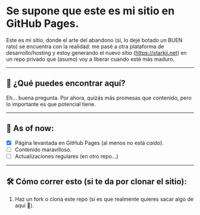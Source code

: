 # Se supone que este es mi sitio en GitHub Pages.
Este es mi sitio, donde el arte del abandono (sí, lo dejé botado un BUEN rato) se encuentra con la realidad: me pasé a otra plataforma de desarrollo/hosting y estoy generando el nuevo sitio (https://starkji.net) en un repo privado que (asumo) voy a liberar cuando esté más maduro.

---

## 🥁 ¿Qué puedes encontrar aquí? 
Eh... buena pregunta. Por ahora, quizás más promesas que contenido, pero lo importante es que potencial tiene.

---

## 🚧 As of now: 
- [x] Página levantada en GitHub Pages (al menos no está *caído*).
- [ ] Contenido maravilloso.
- [ ] Actualizaciones regulares (en otro repo…)

---

## 🛠 Cómo correr esto (si te da por clonar el sitio): 
1. Haz un fork o clona este repo (si es que realmente quieres sacar algo de aquí 🤔).
